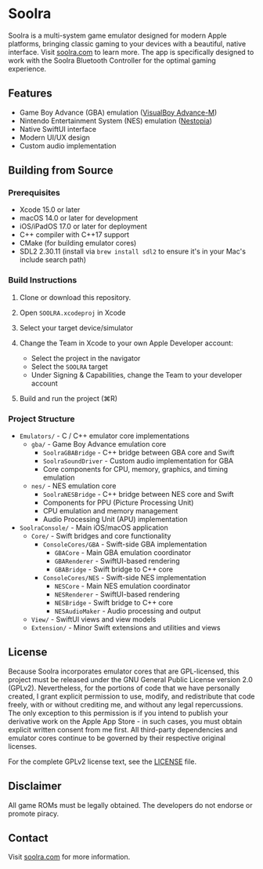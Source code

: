 # Soolra

Soolra is a multi-system game emulator designed for modern Apple platforms, bringing classic gaming to your devices with a beautiful, native interface. Visit [soolra.com](https://soolra.com) to learn more. The app is specifically designed to work with the Soolra Bluetooth Controller for the optimal gaming experience.

## Features

- Game Boy Advance (GBA) emulation ([VisualBoy Advance-M](https://github.com/visualboyadvance-m/visualboyadvance-m))
- Nintendo Entertainment System (NES) emulation ([Nestopia](https://github.com/0ldsk00l/nestopia))
- Native SwiftUI interface
- Modern UI/UX design
- Custom audio implementation

## Building from Source

### Prerequisites

- Xcode 15.0 or later
- macOS 14.0 or later for development
- iOS/iPadOS 17.0 or later for deployment
- C++ compiler with C++17 support
- CMake (for building emulator cores)
- SDL2 2.30.11 (install via `brew install sdl2` to ensure it's in your Mac's include search path)

### Build Instructions

1. Clone or download this repository.

2. Open `SOOLRA.xcodeproj` in Xcode

3. Select your target device/simulator

4. Change the Team in Xcode to your own Apple Developer account:
   - Select the project in the navigator
   - Select the `SOOLRA` target
   - Under Signing & Capabilities, change the Team to your developer account

5. Build and run the project (⌘R)

### Project Structure

- `Emulators/` - C / C++ emulator core implementations
  - `gba/` - Game Boy Advance emulation core
    - `SoolraGBABridge` - C++ bridge between GBA core and Swift
    - `SoolraSoundDriver` - Custom audio implementation for GBA
    - Core components for CPU, memory, graphics, and timing emulation
  - `nes/` - NES emulation core
    - `SoolraNESBridge` - C++ bridge between NES core and Swift
    - Components for PPU (Picture Processing Unit)
    - CPU emulation and memory management
    - Audio Processing Unit (APU) implementation
- `SoolraConsole/` - Main iOS/macOS application
  - `Core/` - Swift bridges and core functionality
    - `ConsoleCores/GBA` - Swift-side GBA implementation
      - `GBACore` - Main GBA emulation coordinator
      - `GBARenderer` - SwiftUI-based rendering
      - `GBABridge` - Swift bridge to C++ core
    - `ConsoleCores/NES` - Swift-side NES implementation
      - `NESCore` - Main NES emulation coordinator
      - `NESRenderer` - SwiftUI-based rendering
      - `NESBridge` - Swift bridge to C++ core
      - `NESAudioMaker` - Audio processing and output
  - `View/` - SwiftUI views and view models
  - `Extension/` - Minor Swift extensions and utilities and views

## License

Because Soolra incorporates emulator cores that are GPL-licensed, this project must be released under the GNU General Public License version 2.0 (GPLv2). Nevertheless, for the portions of code that we have personally created, I grant explicit permission to use, modify, and redistribute that code freely, with or without crediting me, and without any legal repercussions. The only exception to this permission is if you intend to publish your derivative work on the Apple App Store - in such cases, you must obtain explicit written consent from me first. All third-party dependencies and emulator cores continue to be governed by their respective original licenses.

For the complete GPLv2 license text, see the [LICENSE](LICENSE) file.

## Disclaimer

All game ROMs must be legally obtained. The developers do not endorse or promote piracy.

## Contact

Visit [soolra.com](https://soolra.com) for more information. 